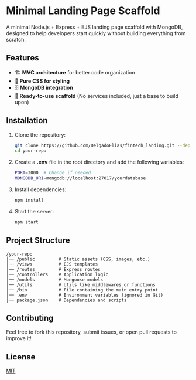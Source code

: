 
# Minimal Landing Page Scaffold

A minimal Node.js + Express + EJS landing page scaffold with MongoDB, designed to help developers start quickly without building everything from scratch.

## Features

- 🏗 **MVC architecture** for better code organization
- 🎨 **Pure CSS for styling**
- 🗄 **MongoDB integration**
- 🚀 **Ready-to-use scaffold** (No services included, just a base to build upon)

## Installation

1. Clone the repository:
   ```sh
   git clone https://github.com/DelgadoElias/fintech_landing.git --depth=1
   cd your-repo
   ```

2. Create a **.env** file in the root directory and add the following variables:
   ```sh
   PORT=3000  # Change if needed
   MONGODB_URI=mongodb://localhost:27017/yourdatabase
   ```

3. Install dependencies:
   ```sh
   npm install
   ```

4. Start the server:
   ```sh
   npm start
   ```

## Project Structure

```
/your-repo
│── /public         # Static assets (CSS, images, etc.)
│── /views          # EJS templates
│── /routes         # Express routes
│── /controllers    # Application logic
│── /models         # Mongoose models
│── /utils          # Utils like middlewares or functions
│── /bin            # File containing the main entry point
│── .env            # Environment variables (ignored in Git)
│── package.json    # Dependencies and scripts
```

## Contributing

Feel free to fork this repository, submit issues, or open pull requests to improve it!

## License

[MIT](LICENSE)
